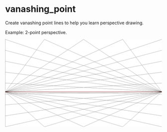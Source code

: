 # vanashing_point
Create vanashing point lines to help you learn perspective drawing.  

Example: 2-point perspective.  

![example](2_point.png)

